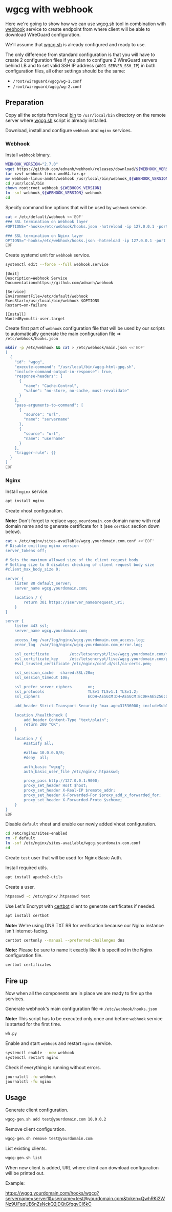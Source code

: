 wgcg with webhook
=================

Here we're going to show how we can use [wgcg.sh](../../README.md) tool in combination with [webhook](https://github.com/adnanh/webhook) service to create endpoint from where client will be able to download WireGuard configuration.

We'll assume that [wgcg.sh](../../README.md) is already configured and ready to use.

The only difference from standard configuration is that you will have to create 2 configuration files if you plan to configure 2 WireGuard servers behind LB and to set valid SSH IP address (`WGCG_SERVER_SSH_IP`) in both configuration files, all other settings should be the same:

- `/root/wireguard/wgcg/wg-1.conf`
- `/root/wireguard/wgcg/wg-2.conf`

Preparation
-----------

Copy all the scripts from local [bin](./bin) to `/usr/local/bin` directory on the remote server where [wgcg.sh](../../README.md) script is already installed.

Download, install and configure `webhook` and `nginx` services.

### Webhook

Install `webhook` binary.

```bash
WEBHOOK_VERSION="2.7.0"
wget https://github.com/adnanh/webhook/releases/download/${WEBHOOK_VERSION}/webhook-linux-amd64.tar.gz
tar xzvf webhook-linux-amd64.tar.gz
mv webhook-linux-amd64/webhook /usr/local/bin/webhook_${WEBHOOK_VERSION}
cd /usr/local/bin
chown root:root webhook_${WEBHOOK_VERSION}
ln -snf webhook_${WEBHOOK_VERSION} webhook
cd
```

Specify command line options that will be used by `webhook` service.

```bash
cat > /etc/default/webhook <<'EOF'
### SSL termination on Webhook layer
#OPTIONS="-hooks=/etc/webhook/hooks.json -hotreload -ip 127.0.0.1 -port 9000 -secure -cert /etc/webhook/ssl/wgcg.yourdomain.com.crt -key /etc/webhook/ssl/wgcg.yourdomain.com.key"

### SSL termination on Nginx layer
OPTIONS="-hooks=/etc/webhook/hooks.json -hotreload -ip 127.0.0.1 -port 9000"
EOF
```

Create systemd unit for `webhook` service.

```bash
systemctl edit --force --full webhook.service
```

```plain
[Unit]
Description=Webhook Service
Documentation=https://github.com/adnanh/webhook

[Service]
EnvironmentFile=/etc/default/webhook
ExecStart=/usr/local/bin/webhook $OPTIONS
Restart=on-failure

[Install]
WantedBy=multi-user.target
```

Create first part of `webhook` configuration file that will be used by our scripts to automatically generate the main configuration file => `/etc/webhook/hooks.json`

```bash
mkdir -p /etc/webhook && cat > /etc/webhook/main.json <<'EOF'
[
  {
    "id": "wgcg",
    "execute-command": "/usr/local/bin/wgcg-html-gpg.sh",
    "include-command-output-in-response": true,
    "response-headers": [
      {
        "name": "Cache-Control",
        "value": "no-store, no-cache, must-revalidate"
      }
    ],
    "pass-arguments-to-command": [
      {
        "source": "url",
        "name": "servername"
      },
      {
        "source": "url",
        "name": "username"
      }
    ],
    "trigger-rule": {}
  }
]
EOF
```

### Nginx

Install `nginx` service.

```bash
apt install nginx
```

Create vhost configuration.

**Note:** Don't forget to replace `wgcg.yourdomain.com` domain name with real domain name and to generate certificate for it (see `certbot` section down below).

```bash
cat > /etc/nginx/sites-available/wgcg.yourdomain.com.conf <<'EOF'
# Disable emitting nginx version
server_tokens off;

# Sets the maximum allowed size of the client request body
# Setting size to 0 disables checking of client request body size
#client_max_body_size 0;

server {
    listen 80 default_server;
    server_name wgcg.yourdomain.com;

    location / {
        return 301 https://$server_name$request_uri;
    }
}

server {
    listen 443 ssl;
    server_name wgcg.yourdomain.com;

    access_log /var/log/nginx/wgcg.yourdomain.com_access.log;
    error_log  /var/log/nginx/wgcg.yourdomain.com_error.log;

    ssl_certificate         /etc/letsencrypt/live/wgcg.yourdomain.com/fullchain.pem;
    ssl_certificate_key     /etc/letsencrypt/live/wgcg.yourdomain.com/privkey.pem;
    #ssl_trusted_certificate /etc/nginx/conf.d/ssl/ca-certs.pem;

    ssl_session_cache   shared:SSL:20m;
    ssl_session_timeout 10m;

    ssl_prefer_server_ciphers       on;
    ssl_protocols                   TLSv1 TLSv1.1 TLSv1.2;
    ssl_ciphers                     ECDH+AESGCM:DH+AESGCM:ECDH+AES256:DH+AES256:ECDH+AES128:DH+AES:ECDH+3DES:DH+3DES:RSA+AESGCM:RSA+AES:RSA+3DES:!aNULL:!MD5:!DSS;

    add_header Strict-Transport-Security "max-age=31536000; includeSubDomains";

    location /healthcheck {
        add_header Content-Type "text/plain";
        return 200 "OK";
    }

    location / {
        #satisfy all;

        #allow 10.0.0.0/8;
        #deny  all;

        auth_basic "wgcg";
        auth_basic_user_file /etc/nginx/.htpasswd;

        proxy_pass http://127.0.0.1:9000;
        proxy_set_header Host $host;
        proxy_set_header X-Real-IP $remote_addr;
        proxy_set_header X-Forwarded-For $proxy_add_x_forwarded_for;
        proxy_set_header X-Forwarded-Proto $scheme;
    }
}
EOF
```

Disable `default` vhost and enable our newly added vhost configuration.

```bash
cd /etc/nginx/sites-enabled
rm -f default
ln -snf /etc/nginx/sites-available/wgcg.yourdomain.com.conf
cd
```

Create `test` user that will be used for Nginx Basic Auth.

Install required utils.

```bash
apt install apache2-utils
```

Create a user.

```bash
htpasswd -c /etc/nginx/.htpasswd test
```

Use Let's Encrypt with [certbot](https://certbot.eff.org/all-instructions) client to generate certificates if needed.

```bash
apt install certbot
```

**Note:** We're using DNS TXT RR for verification because our Nginx instance isn't internet-facing.

```bash
certbot certonly --manual --preferred-challenges dns
```

**Note:** Please be sure to name it exactly like it is specified in the Nginx configuration file.

```bash
certbot certificates
```

Fire up
-------

Now when all the components are in place we are ready to fire up the services.

Generate webhook's main configuration file => `/etc/webhook/hooks.json`

**Note:** This script has to be executed only once and before `webhook` service is started for the first time.

```bash
wh.py
```

Enable and start `webhook` and restart `nginx` service.

```bash
systemctl enable --now webhook
systemctl restart nginx
```

Check if everything is running without errors.

```bash
journalctl -fu webhook
journalctl -fu nginx
```

Usage
-----

Generate client configuration.

```bash
wgcg-gen.sh add test@yourdomain.com 10.0.0.2
```

Remove client configuration.

```bash
wgcg-gen.sh remove test@yourdomain.com
```

List existing clients.

```bash
wgcg-gen.sh list
```

When new client is added, URL where client can download configuration will be printed out.

Example:

https://wgcg.yourdomain.com/hooks/wgcg?servername=server1&username=test@yourdomain.com&token=QwhRKi2WNz9UFqqUE6nZsNckQ2jDQtGfqqvCl6kC
